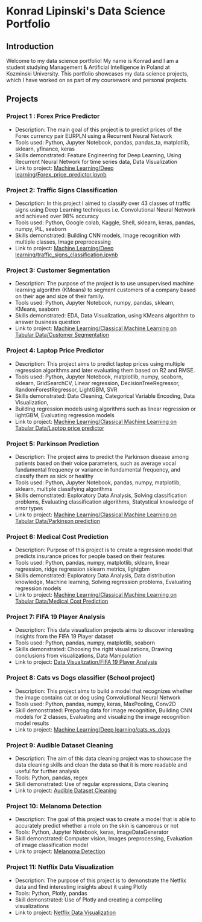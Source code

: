 # Konrad Lipinski's Data Science Portfolio

## Introduction
Welcome to my data science portfolio! My name is Konrad and I am a student studying Management & Artificial Intelligence in Poland at Kozminski University.
This portfolio showcases my data science projects, which I have worked on as part of my coursework and personal projects.

## Projects
### Project 1 : Forex Price Predictor
+ Description: The main goal of this project is to predict prices of the Forex currency pair EURPLN using a Recurrent Neural Network <br>
+ Tools used: Python, Jupyter Notebook, pandas, pandas_ta, matplotlib, sklearn, yfinance, keras <br>
+ Skills demonstrated: Feature Engineering for Deep Learning, Using Recurrent Neural Network for time series data, Data Visualization <br>
+ Link to project: [Machine Learning/Deep learning/Forex_price_predictor.ipynb](https://github.com/KonradLip/Portfolio/blob/master/Machine%20Learning/Deep%20learning/Forex_price_predictor.ipynb)

### Project 2: Traffic Signs Classification
+ Description: In this project I aimed to classify over 43 classes of traffic signs using Deep Learning techniques i.e. Convolutional Neural Network and achieved over 98% accuracy <br>
+ Tools used: Python, Google colab, Kaggle, Shell, sklearn, keras, pandas, numpy, PIL, seaborn <br>
+ Skills demonstrated: Building CNN models, Image recognition with multiple classes, Image preprocessing <br>
+ Link to project: [Machine Learning/Deep learning/traffic_signs_classification.ipynb](https://github.com/KonradLip/Portfolio/blob/master/Machine%20Learning/Deep%20learning/traffic_signs_classification.ipynb)

### Project 3: Customer Segmentation
+ Description: The purpose of the project is to use unsupervised machine learning algorithm (KMeans) to segment customers of a company based on their age and size of their family. <br>
+ Tools used: Python, Jupyter Notebook, numpy, pandas, sklearn, KMeans, seaborn <br>
+ Skills demonstrated: EDA, Data Visualization, using KMeans algorithm to answer business question <br>
+ Link to project: [Machine Learning/Classical Machine Learning on Tabular Data/Customer Segmentation](https://github.com/KonradLip/Portfolio/tree/master/Machine%20Learning/Classical%20Machine%20Learning%20on%20Tabular%20Data/Customer%20Segmentation)

### Project 4: Laptop Price Predictor
+ Description: This project aims to predict laptop prices using multiple regression algorithms and later evaluating them based on R2 and RMSE. <br>
+ Tools used: Python, Jupyter Notebook, matplotlib, numpy, seaborn, sklearn, GridSearchCV, Linear regression, DecisionTreeRegressor, RandomForestRegressor, LightGBM, SVR <br>
+ Skills demonstrated: Data Cleaning, Categorical Variable Encoding, Data Visualization,
+ Building regression models using algorithms such as linear regression or lightGBM, Evaluating regression models <br>
+ Link to project: [Machine Learning/Classical Machine Learning on Tabular Data/Laptop price predictor](https://github.com/KonradLip/Portfolio/tree/master/Machine%20Learning/Classical%20Machine%20Learning%20on%20Tabular%20Data/Laptop%20price%20predictor)

### Project 5: Parkinson Prediction
+ Description: The project aims to predict the Parkinson disease among patients based on their voice parameters, such as average vocal
 fundamental frequency or variance in fundamental frequency, and classify them as sick or healthy <br>
+ Tools used: Python, Jupyter Notebook, pandas, numpy, matplotlib, sklearn, multiple classifying algorithms <br>
+ Skills demonstrated: Exploratory Data Analysis, Solving classification problems, Evaluating classification algorithms, Statystical knowledge of error types <br>
+ Link to project: [Machine Learning/Classical Machine Learning on Tabular Data/Parkinson prediction](https://github.com/KonradLip/Portfolio/tree/master/Machine%20Learning/Classical%20Machine%20Learning%20on%20Tabular%20Data/Parkinson%20prediction)

### Project 6: Medical Cost Prediction
+ Description: Purpose of this project is to create a regression model that predicts insurance prices for people based on their features <br>
+ Tools used: Python, pandas, numpy, matplotlib, sklearn, linear regression, ridge regression sklearn metrics, lightgbm <br>
+ Skills demonstrated: Exploratory Data Analysis, Data distribution knowledge, Machine learning, Solving regression problems, Evaluating regression models <br>
+ Link to project: [Machine Learning/Classical Machine Learning on Tabular Data/Medical Cost Prediction](https://github.com/KonradLip/Portfolio/tree/master/Machine%20Learning/Classical%20Machine%20Learning%20on%20Tabular%20Data/Medical%20Cost%20Prediction)

### Project 7: FIFA 19 Player Analysis
+ Description: This data visualization projects aims to discover interesting insights from the FIFA 19 Player dataset <br>
+ Tools used: Python, pandas, numpy, matplotlib, seaborn <br>
+ Skills demonstrated: Choosing the right visualizations, Drawing conclusions from visualizations, Data Manipulation <br>
+ Link to project: [Data Visualization/FIFA 19 Player Analysis](https://github.com/KonradLip/Portfolio/tree/master/Data%20Visualization/FIFA%2019%20Player%20Analysis)

### Project 8: Cats vs Dogs classifier (School project)
+ Description: This project aims to build a model that recognizes whether the image contains cat or dog using Convolutional Neural Network
+ Tools used: Python, pandas, numpy, keras, MaxPooling, Conv2D
+ Skill demonstrated: Preparing data for image recognition, Building CNN models for 2 classes, Evaluating and visualizing the image recognition model results
+ Link to project: [Machine Learning/Deep learning/cats_vs_dogs](https://github.com/KonradLip/Portfolio/tree/master/Machine%20Learning/Deep%20learning/cats_vs_dogs)

### Project 9: Audible Dataset Cleaning
+ Description: The aim of this data cleaning project was to showcase the data cleaning skills and clean the data so that it is more readable and useful for further analysis
+ Tools: Python, pandas, regex
+ Skill demonstrated: Use of regular expressions, Data cleaning
+ Link to project: [Audible Dataset Cleaning](https://github.com/KonradLip/Portfolio/tree/dc33f55475aa0067deb98695c07c7a381962979d/Data%20Cleaning/Audible%20Dataset%20Cleaning)

### Project 10: Melanoma Detection
+ Description: The goal of this project was to create a model that is able to accurately predict whether a mole on the skin is cancerous or not
+ Tools: Python, Jupyter Notebook, keras, ImageDataGenerator
+ Skill demonstrated: Computer vision, Images preprocessing, Evaluation of image classification model
+ Link to project: [Melanoma Detection](https://github.com/KonradLip/Portfolio/blob/5920aece9bfa32508b3aa9e5bed59809ba4060cf/Machine%20Learning/Deep%20learning/Melanoma_detection.ipynb)

### Project 11: Netflix Data Visualization
+ Description: The purpose of this project is to demonstrate the Netflix data and find interesting insights about it using Plotly
+ Tools: Python, Plotly, pandas
+ Skill demonstrated: Use of Plotly and creating a compelling visualizations
+ Link to project: [Netflix Data Visualization](https://github.com/KonradLip/Portfolio/blob/1dae8f061a7c86f186cfaa0b2e2f406edd03f37e/Data%20Visualization/Netflix%20Data%20Visualization/Netflix_Data_Visualization.ipynb)

